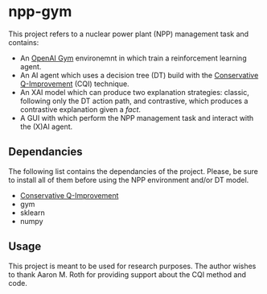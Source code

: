 # npp-gym
This project refers to a nuclear power plant (NPP) management task and contains:
- An [OpenAI Gym](https://www.gymlibrary.dev/) environemnt in which train a reinforcement learning agent.
- An AI agent which uses a decision tree (DT) build with the [Conservative Q-Improvement](https://arxiv.org/abs/1907.01180) (CQI) technique.
- An XAI model which can produce two explanation strategies: classic, following only the DT action path, and contrastive, which produces a contrastive explanation given a _fact_.
- A GUI with which perform the NPP management task and interact with the (X)AI agent.

## Dependancies
The following list contains the dependancies of the project. Please, be sure to install all of them before using the NPP environment and/or DT model.

- [Conservative Q-Improvement](https://github.com/AMR-/Conservative-Q-Improvement)
- gym
- sklearn
- numpy

## Usage
This project is meant to be used for research purposes. The author wishes to thank Aaron M. Roth for providing support about the CQI method and code.
